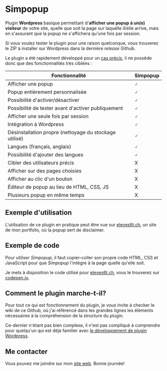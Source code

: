 # Simpopup

Plugin **Wordpress** basique permettant d'**afficher une popup à un(e) visiteur** de votre site, quelle que soit la page sur laquelle il/elle arrive, mais en s'assurant que la popup ne s'affichera qu'une fois par session.

Si vous voulez tester le plugin pour une raison quelconque, vous trouverez le ZIP à installer sur Wordpress dans la dernière *release* Github.

Le plugin a été rapidement développé pour un [cas précis](https://www.eleves6t.ch), il ne possède donc que des fonctionnalités très ciblées :

Fonctionnalité | Simpopup
 --- | ---
Afficher une popup | 🗸
Popup entièrement personnalisée | 🗸
Possibilité d'activer/désactiver | 🗸
Possibilité de tester avant d'activer publiquement | 🗸
Afficher une seule fois par session | 🗸
Intégration à Wordpress | 🗸
Désinstallation propre (nettoyage du stockage utilisé) | 🗸
Langues (français, anglais) | 🗸
Possibilité d'ajouter des langues | 🗸
Cibler des utilisateurs précis | X
Afficher sur des pages choisies | X
Afficher au clic d'un bouton | X
Éditeur de popup au lieu de HTML, CSS, JS | X
Plusieurs popup en même temps | X

## Exemple d'utilisation

L'utilisation de ce plugin en pratique peut être vue sur [eleves6t.ch](https://www.eleves6t.ch), un site de mon portfolio, où la popup sert de disclaimer.

## Exemple de code

Pour utiliser *Simpopup*, il faut copier-coller son propre code HTML, CSS et JavaScript pour que *Simpopup* l'intègre à la page quelle qu'elle soit.

Je mets à disposition le code utilisé pour [eleves6t.ch](https://www.eleves6t.ch), vous le trouverez sur [codepen.io](https://codepen.io/MaelImhof/pen/wvpYJme).

## Comment le plugin marche-t-il?

Pour tout ce qui est fonctionnement du plugin, je vous invite à checker le wiki de ce Github, où j'ai référencé dans les grandes lignes les éléments nécessaires à la compréhension de la structure du plugin.

Ce-dernier n'étant pas bien complexe, il n'est pas compliqué à comprendre pour quelqu'un qui est déjà familier avec [le développement de plugin Wordpress](https://developer.wordpress.org/plugins/).

## Me contacter

Vous pouvez me joindre sur mon [site web](https://www.mael-imhof.ch). Bonne journée!